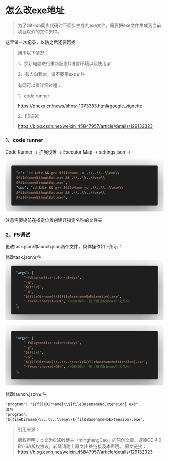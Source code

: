 # 怎么改exe地址

> 为了GitHub同步代码时不同步生成的exe文件，需要把exe文件生成到当前项目以外的文件夹中。
>

这里做一次记录，以防之后还要再找

> 用于以下情况：
>
> 1、换新电脑进行重新配置C语言环境以及使用git
>
> 2、有人向我pr，请不要带exe文件
>
> 有网可以看详细过程：
>
> 1、code runner
>
> https://dhexx.cn/news/show-1073353.html#google_vignette
>
> 2、F5调试
>
> https://blog.csdn.net/weixin_45847957/article/details/129132323

### 1、code runner

Code Runner -> 扩展设置 -> Executor Map -> settings.json ->

![CodeRunnerSettings1](Pictures/CodeRunnerSettings1.png)

注意需要提前在指定位置创建好指定名称的文件夹

### 2、F5调试

更改task.json和launch.json两个文件，具体操作如下所示：

修改task.json文件
![taskAgo](Pictures/taskAgo.png)

![taskNow](Pictures/taskNow.png)

修改launch.json文件

```
"program": "${fileDirname}\\${fileBasenameNoExtension}.exe",
改为
"program": "${fileDirname}\\..\\..\\exe\\${fileBasenameNoExtension}.exe",
```

> 引用来源：
>
> 版权声明：本文为CSDN博主「minghangCao」的原创文章，遵循CC 4.0 BY-SA版权协议，转载请附上原文出处链接及本声明。
> 原文链接：https://blog.csdn.net/weixin_45847957/article/details/129132323
